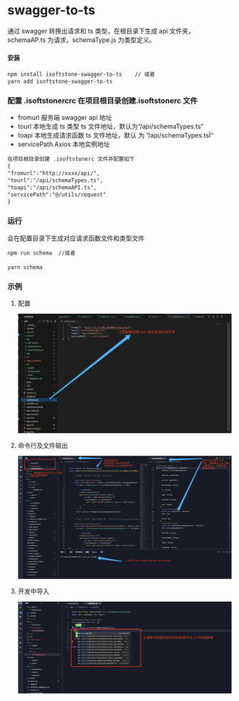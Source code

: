 # swagger-to-ts

通过 swagger 转换出请求和 ts 类型，在根目录下生成 api 文件夹，schemaAP.ts 为请求，schemaType.js 为类型定义。

#### 安装

```
npm install isoftstone-swagger-to-ts    // 或者
yarn add isoftstone-swagger-to-ts
```

### 配置 .isoftstonercrc 在项目根目录创建.isoftstonerc 文件

- fromurl 服务端 swagger api 地址
- tourl 本地生成 ts 类型 ts 文件地址，默认为“/api/schemaTypes.ts“
- toapi 本地生成请求函数 ts 文件地址，默认 为 ”/api/schemaTypes.tsÏ“
- servicePath Axios 本地实例地址

```Ï
在项目根目录创建 .isoftstonerc 文件并配置如下
{
"fromurl":"http://xxxx/api/",
"tourl":"/api/schemaTypes.ts",
"toapi":"/api/schemaAPI.ts",
"servicePath":"@/utils/request"
}
```

### 运行

会在配置目录下生成对应请求函数文件和类型文件

```
npm run schema  //或者

yarn schema
```

### 示例

1. 配置

   ![1735894699829](images/README/1735894699829.png)

2. 命令行及文件输出

   ![1735885697836](images/README/1735885697836.png)

3. 开发中导入

   ![1735887727586](images/README/1735887727586.png)

